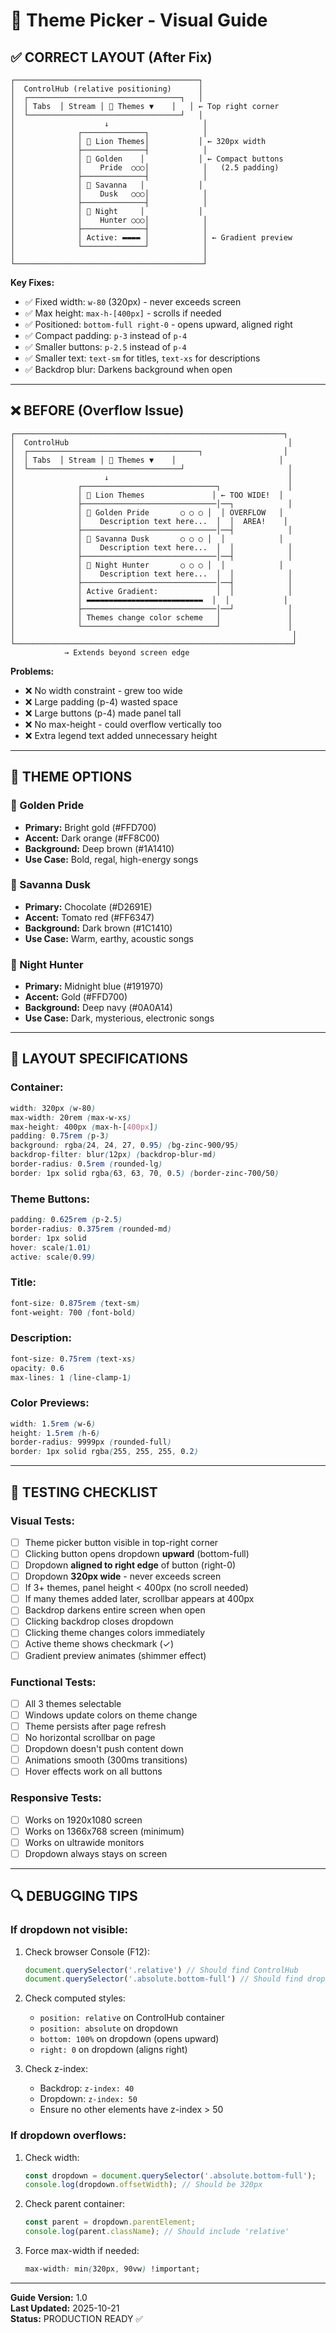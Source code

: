 # 🎨 Theme Picker - Visual Guide

## ✅ CORRECT LAYOUT (After Fix)

```
┌─────────────────────────────────────────┐
│  ControlHub (relative positioning)      │
│  ┌──────────────────────────────────┐   │
│  │ Tabs  │ Stream │ 🦁 Themes ▼    │   │ ← Top right corner
│  └──────────────────────────────────┘   │
│                    ↓                     │
│              ┌──────────────┐            │
│              │ 🦁 Lion Themes│           │ ← 320px width
│              ├──────────────┤            │
│              │ 👑 Golden    │            │ ← Compact buttons
│              │    Pride  ○○○│            │   (2.5 padding)
│              ├──────────────┤            │
│              │ 🌅 Savanna   │            │
│              │    Dusk   ○○○│            │
│              ├──────────────┤            │
│              │ 🌙 Night     │            │
│              │    Hunter ○○○│            │
│              ├──────────────┤            │
│              │ Active: ▬▬▬▬ │            │ ← Gradient preview
│              └──────────────┘            │
│                                          │
└──────────────────────────────────────────┘
```

**Key Fixes:**
- ✅ Fixed width: `w-80` (320px) - never exceeds screen
- ✅ Max height: `max-h-[400px]` - scrolls if needed
- ✅ Positioned: `bottom-full right-0` - opens upward, aligned right
- ✅ Compact padding: `p-3` instead of `p-4`
- ✅ Smaller buttons: `p-2.5` instead of `p-4`
- ✅ Smaller text: `text-sm` for titles, `text-xs` for descriptions
- ✅ Backdrop blur: Darkens background when open

---

## ❌ BEFORE (Overflow Issue)

```
┌────────────────────────────────────────────────────────────┐
│  ControlHub                                                 │
│  ┌──────────────────────────────────────┐                  │
│  │ Tabs  │ Stream │ 🦁 Themes ▼    │                       │
│  └──────────────────────────────────┘                       │
│                    ↓                                        │
│              ┌──────────────────────────────┐               │
│              │ 🦁 Lion Themes               │ ← TOO WIDE!  │
│              ├──────────────────────────────│──┐            │
│              │ 👑 Golden Pride       ○ ○ ○ │  │ OVERFLOW   │
│              │    Description text here...  │  │  AREA!    │
│              ├──────────────────────────────│──┤            │
│              │ 🌅 Savanna Dusk       ○ ○ ○ │  │            │
│              │    Description text here...  │  │            │
│              ├──────────────────────────────│──┤            │
│              │ 🌙 Night Hunter       ○ ○ ○ │  │            │
│              │    Description text here...  │  │            │
│              ├──────────────────────────────│──┤            │
│              │ Active Gradient:             │  │            │
│              │ ▬▬▬▬▬▬▬▬▬▬▬▬▬▬▬▬▬▬▬▬▬▬▬▬▬▬  │  │            │
│              ├──────────────────────────────│──┘            │
│              │ Themes change color scheme   │               │
│              └──────────────────────────────┘               │
│                                                              │
└──────────────────────────────────────────────────────────────┘
            → Extends beyond screen edge
```

**Problems:**
- ❌ No width constraint - grew too wide
- ❌ Large padding (p-4) wasted space
- ❌ Large buttons (p-4) made panel tall
- ❌ No max-height - could overflow vertically too
- ❌ Extra legend text added unnecessary height

---

## 🎨 THEME OPTIONS

### 👑 Golden Pride
- **Primary:** Bright gold (#FFD700)
- **Accent:** Dark orange (#FF8C00)
- **Background:** Deep brown (#1A1410)
- **Use Case:** Bold, regal, high-energy songs

### 🌅 Savanna Dusk
- **Primary:** Chocolate (#D2691E)
- **Accent:** Tomato red (#FF6347)
- **Background:** Dark brown (#1C1410)
- **Use Case:** Warm, earthy, acoustic songs

### 🌙 Night Hunter
- **Primary:** Midnight blue (#191970)
- **Accent:** Gold (#FFD700)
- **Background:** Deep navy (#0A0A14)
- **Use Case:** Dark, mysterious, electronic songs

---

## 📐 LAYOUT SPECIFICATIONS

### Container:
```css
width: 320px (w-80)
max-width: 20rem (max-w-xs)
max-height: 400px (max-h-[400px])
padding: 0.75rem (p-3)
background: rgba(24, 24, 27, 0.95) (bg-zinc-900/95)
backdrop-filter: blur(12px) (backdrop-blur-md)
border-radius: 0.5rem (rounded-lg)
border: 1px solid rgba(63, 63, 70, 0.5) (border-zinc-700/50)
```

### Theme Buttons:
```css
padding: 0.625rem (p-2.5)
border-radius: 0.375rem (rounded-md)
border: 1px solid
hover: scale(1.01)
active: scale(0.99)
```

### Title:
```css
font-size: 0.875rem (text-sm)
font-weight: 700 (font-bold)
```

### Description:
```css
font-size: 0.75rem (text-xs)
opacity: 0.6
max-lines: 1 (line-clamp-1)
```

### Color Previews:
```css
width: 1.5rem (w-6)
height: 1.5rem (h-6)
border-radius: 9999px (rounded-full)
border: 1px solid rgba(255, 255, 255, 0.2)
```

---

## 🧪 TESTING CHECKLIST

### Visual Tests:
- [ ] Theme picker button visible in top-right corner
- [ ] Clicking button opens dropdown **upward** (bottom-full)
- [ ] Dropdown **aligned to right edge** of button (right-0)
- [ ] Dropdown **320px wide** - never exceeds screen
- [ ] If 3+ themes, panel height < 400px (no scroll needed)
- [ ] If many themes added later, scrollbar appears at 400px
- [ ] Backdrop darkens entire screen when open
- [ ] Clicking backdrop closes dropdown
- [ ] Clicking theme changes colors immediately
- [ ] Active theme shows checkmark (✓)
- [ ] Gradient preview animates (shimmer effect)

### Functional Tests:
- [ ] All 3 themes selectable
- [ ] Windows update colors on theme change
- [ ] Theme persists after page refresh
- [ ] No horizontal scrollbar on page
- [ ] Dropdown doesn't push content down
- [ ] Animations smooth (300ms transitions)
- [ ] Hover effects work on all buttons

### Responsive Tests:
- [ ] Works on 1920x1080 screen
- [ ] Works on 1366x768 screen (minimum)
- [ ] Works on ultrawide monitors
- [ ] Dropdown always stays on screen

---

## 🔍 DEBUGGING TIPS

### If dropdown not visible:
1. Check browser Console (F12):
   ```javascript
   document.querySelector('.relative') // Should find ControlHub
   document.querySelector('.absolute.bottom-full') // Should find dropdown
   ```

2. Check computed styles:
   - `position: relative` on ControlHub container
   - `position: absolute` on dropdown
   - `bottom: 100%` on dropdown (opens upward)
   - `right: 0` on dropdown (aligns right)

3. Check z-index:
   - Backdrop: `z-index: 40`
   - Dropdown: `z-index: 50`
   - Ensure no other elements have z-index > 50

### If dropdown overflows:
1. Check width:
   ```javascript
   const dropdown = document.querySelector('.absolute.bottom-full');
   console.log(dropdown.offsetWidth); // Should be 320px
   ```

2. Check parent container:
   ```javascript
   const parent = dropdown.parentElement;
   console.log(parent.className); // Should include 'relative'
   ```

3. Force max-width if needed:
   ```css
   max-width: min(320px, 90vw) !important;
   ```

---

**Guide Version:** 1.0  
**Last Updated:** 2025-10-21  
**Status:** PRODUCTION READY ✅
